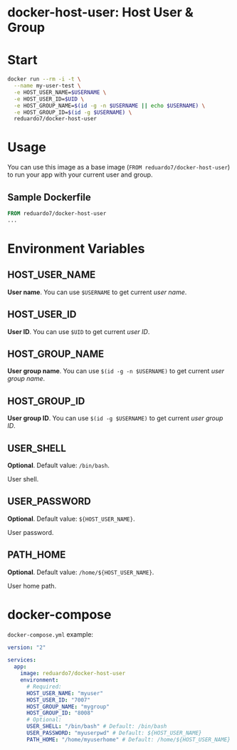# docker-host-user: Host User &amp; Group

# Start

```bash
docker run --rm -i -t \
  --name my-user-test \
  -e HOST_USER_NAME=$USERNAME \
  -e HOST_USER_ID=$UID \
  -e HOST_GROUP_NAME=$(id -g -n $USERNAME || echo $USERNAME) \
  -e HOST_GROUP_ID=$(id -g $USERNAME) \
  reduardo7/docker-host-user
```

# Usage

You can use this image as a base image (`FROM reduardo7/docker-host-user`) to run your app with your current user and group.

## Sample Dockerfile

```Dockerfile
FROM reduardo7/docker-host-user
...
```

# Environment Variables

## HOST_USER_NAME

**User name**. You can use `$USERNAME` to get current *user name*.

## HOST_USER_ID

**User ID**. You can use `$UID` to get current *user ID*.

## HOST_GROUP_NAME

**User group name**. You can use `$(id -g -n $USERNAME)` to get current *user group name*.

## HOST_GROUP_ID

**User group ID**. You can use `$(id -g $USERNAME)` to get current *user group ID*.

## USER_SHELL

**Optional**. Default value: `/bin/bash`.

User shell.

## USER_PASSWORD

**Optional**. Default value: `${HOST_USER_NAME}`.

User password.

## PATH_HOME

**Optional**. Default value: `/home/${HOST_USER_NAME}`.

User home path.

# docker-compose

`docker-compose.yml` example:

```yml
version: "2"

services:
  app:
    image: reduardo7/docker-host-user
    environment:
      # Required:
      HOST_USER_NAME: "myuser"
      HOST_USER_ID: "7007"
      HOST_GROUP_NAME: "mygroup"
      HOST_GROUP_ID: "8008"
      # Optional:
      USER_SHELL: "/bin/bash" # Default: /bin/bash
      USER_PASSWORD: "myuserpwd" # Default: ${HOST_USER_NAME}
      PATH_HOME: "/home/myuserhome" # Default: /home/${HOST_USER_NAME}
```
